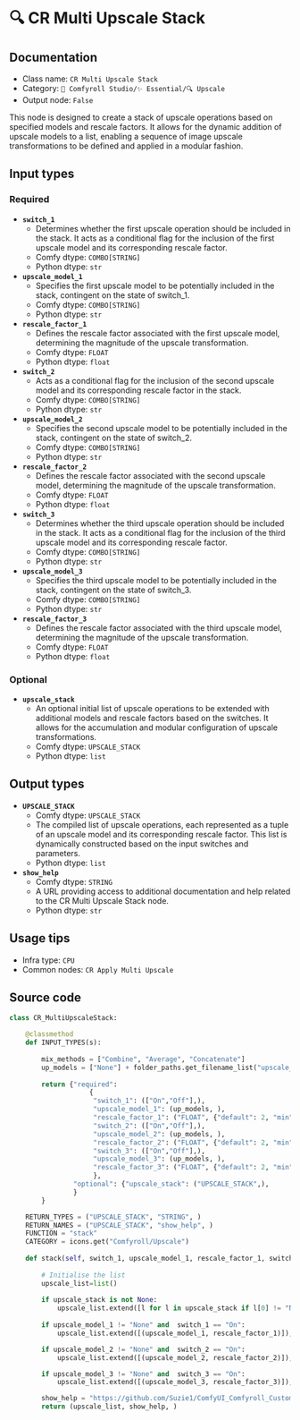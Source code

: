 # 🔍 CR Multi Upscale Stack
## Documentation
- Class name: `CR Multi Upscale Stack`
- Category: `🧩 Comfyroll Studio/✨ Essential/🔍 Upscale`
- Output node: `False`

This node is designed to create a stack of upscale operations based on specified models and rescale factors. It allows for the dynamic addition of upscale models to a list, enabling a sequence of image upscale transformations to be defined and applied in a modular fashion.
## Input types
### Required
- **`switch_1`**
    - Determines whether the first upscale operation should be included in the stack. It acts as a conditional flag for the inclusion of the first upscale model and its corresponding rescale factor.
    - Comfy dtype: `COMBO[STRING]`
    - Python dtype: `str`
- **`upscale_model_1`**
    - Specifies the first upscale model to be potentially included in the stack, contingent on the state of switch_1.
    - Comfy dtype: `COMBO[STRING]`
    - Python dtype: `str`
- **`rescale_factor_1`**
    - Defines the rescale factor associated with the first upscale model, determining the magnitude of the upscale transformation.
    - Comfy dtype: `FLOAT`
    - Python dtype: `float`
- **`switch_2`**
    - Acts as a conditional flag for the inclusion of the second upscale model and its corresponding rescale factor in the stack.
    - Comfy dtype: `COMBO[STRING]`
    - Python dtype: `str`
- **`upscale_model_2`**
    - Specifies the second upscale model to be potentially included in the stack, contingent on the state of switch_2.
    - Comfy dtype: `COMBO[STRING]`
    - Python dtype: `str`
- **`rescale_factor_2`**
    - Defines the rescale factor associated with the second upscale model, determining the magnitude of the upscale transformation.
    - Comfy dtype: `FLOAT`
    - Python dtype: `float`
- **`switch_3`**
    - Determines whether the third upscale operation should be included in the stack. It acts as a conditional flag for the inclusion of the third upscale model and its corresponding rescale factor.
    - Comfy dtype: `COMBO[STRING]`
    - Python dtype: `str`
- **`upscale_model_3`**
    - Specifies the third upscale model to be potentially included in the stack, contingent on the state of switch_3.
    - Comfy dtype: `COMBO[STRING]`
    - Python dtype: `str`
- **`rescale_factor_3`**
    - Defines the rescale factor associated with the third upscale model, determining the magnitude of the upscale transformation.
    - Comfy dtype: `FLOAT`
    - Python dtype: `float`
### Optional
- **`upscale_stack`**
    - An optional initial list of upscale operations to be extended with additional models and rescale factors based on the switches. It allows for the accumulation and modular configuration of upscale transformations.
    - Comfy dtype: `UPSCALE_STACK`
    - Python dtype: `list`
## Output types
- **`UPSCALE_STACK`**
    - Comfy dtype: `UPSCALE_STACK`
    - The compiled list of upscale operations, each represented as a tuple of an upscale model and its corresponding rescale factor. This list is dynamically constructed based on the input switches and parameters.
    - Python dtype: `list`
- **`show_help`**
    - Comfy dtype: `STRING`
    - A URL providing access to additional documentation and help related to the CR Multi Upscale Stack node.
    - Python dtype: `str`
## Usage tips
- Infra type: `CPU`
- Common nodes: `CR Apply Multi Upscale`


## Source code
```python
class CR_MultiUpscaleStack:

    @classmethod
    def INPUT_TYPES(s):
    
        mix_methods = ["Combine", "Average", "Concatenate"]
        up_models = ["None"] + folder_paths.get_filename_list("upscale_models")
        
        return {"required":
                    {
                     "switch_1": (["On","Off"],),              
                     "upscale_model_1": (up_models, ),
                     "rescale_factor_1": ("FLOAT", {"default": 2, "min": 0.01, "max": 16.0, "step": 0.01}),
                     "switch_2": (["On","Off"],),                          
                     "upscale_model_2": (up_models, ),
                     "rescale_factor_2": ("FLOAT", {"default": 2, "min": 0.01, "max": 16.0, "step": 0.01}),
                     "switch_3": (["On","Off"],),                        
                     "upscale_model_3": (up_models, ),
                     "rescale_factor_3": ("FLOAT", {"default": 2, "min": 0.01, "max": 16.0, "step": 0.01}),
                     },
                "optional": {"upscale_stack": ("UPSCALE_STACK",),
                }
        }

    RETURN_TYPES = ("UPSCALE_STACK", "STRING", )
    RETURN_NAMES = ("UPSCALE_STACK", "show_help", )
    FUNCTION = "stack"
    CATEGORY = icons.get("Comfyroll/Upscale")
    
    def stack(self, switch_1, upscale_model_1, rescale_factor_1, switch_2, upscale_model_2, rescale_factor_2, switch_3, upscale_model_3, rescale_factor_3, upscale_stack=None):
    
        # Initialise the list
        upscale_list=list()
        
        if upscale_stack is not None:
            upscale_list.extend([l for l in upscale_stack if l[0] != "None"])
        
        if upscale_model_1 != "None" and  switch_1 == "On":
            upscale_list.extend([(upscale_model_1, rescale_factor_1)]),

        if upscale_model_2 != "None" and  switch_2 == "On":
            upscale_list.extend([(upscale_model_2, rescale_factor_2)]),

        if upscale_model_3 != "None" and  switch_3 == "On":
            upscale_list.extend([(upscale_model_3, rescale_factor_3)]),

        show_help = "https://github.com/Suzie1/ComfyUI_Comfyroll_CustomNodes/wiki/Upscale-Nodes#cr-multi-upscale-stack"
        return (upscale_list, show_help, )

```
